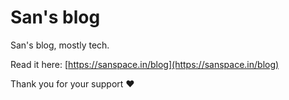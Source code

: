 # San's blog

San's blog, mostly tech.

Read it here: [https://sanspace.in/blog](https://sanspace.in/blog)

Thank you for your support ❤️
